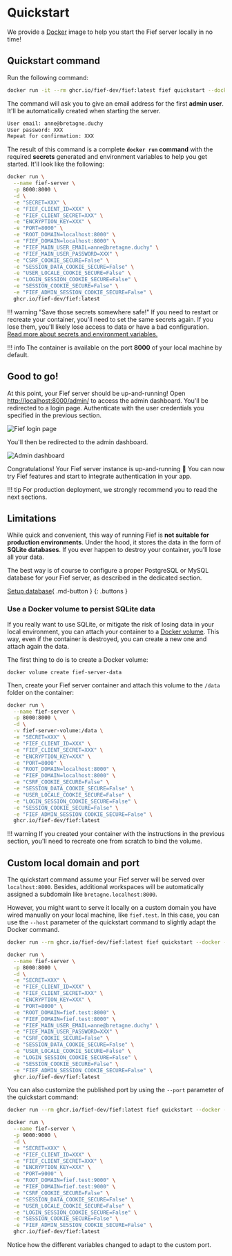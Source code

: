# Quickstart

We provide a [Docker](https://www.docker.com/get-started) image to help you start the Fief server locally in no time!

## Quickstart command

Run the following command:

```bash
docker run -it --rm ghcr.io/fief-dev/fief:latest fief quickstart --docker
```

The command will ask you to give an email address for the first **admin user**. It'll be automatically created when starting the server.

```bash
User email: anne@bretagne.duchy
User password: XXX
Repeat for confirmation: XXX
```

The result of this command is a complete **`docker run` command** with the required **secrets** generated and environment variables to help you get started. It'll look like the following:

```bash
docker run \
  --name fief-server \
  -p 8000:8000 \
  -d \
  -e "SECRET=XXX" \
  -e "FIEF_CLIENT_ID=XXX" \
  -e "FIEF_CLIENT_SECRET=XXX" \
  -e "ENCRYPTION_KEY=XXX" \
  -e "PORT=8000" \
  -e "ROOT_DOMAIN=localhost:8000" \
  -e "FIEF_DOMAIN=localhost:8000" \
  -e "FIEF_MAIN_USER_EMAIL=anne@bretagne.duchy" \
  -e "FIEF_MAIN_USER_PASSWORD=XXX" \
  -e "CSRF_COOKIE_SECURE=False" \
  -e "SESSION_DATA_COOKIE_SECURE=False" \
  -e "USER_LOCALE_COOKIE_SECURE=False" \
  -e "LOGIN_SESSION_COOKIE_SECURE=False" \
  -e "SESSION_COOKIE_SECURE=False" \
  -e "FIEF_ADMIN_SESSION_COOKIE_SECURE=False" \
  ghcr.io/fief-dev/fief:latest
```

!!! warning "Save those secrets somewhere safe!"
    If you need to restart or recreate your container, you'll need to set the same secrets again. If you lose them, you'll likely lose access to data or have a bad configuration. [Read more about secrets and environment variables.](environment-variables.md)

!!! info
    The container is available on the port **8000** of your local machine by default.

## Good to go!

At this point, your Fief server should be up-and-running! Open [http://localhost:8000/admin/](http://localhost:8000/admin/) to access the admin dashboard. You'll be redirected to a login page. Authenticate with the user credentials you specified in the previous section.

![Fief login page](/assets/images/fief-login.png)

You'll then be redirected to the admin dashboard.

![Admin dashboard](/assets/images/admin-dashboard.png)

Congratulations! Your Fief server instance is up-and-running 🎉 You can now try Fief features and start to integrate authentication in your app.

!!! tip
    For production deployment, we strongly recommend you to read the next sections.

## Limitations

While quick and convenient, this way of running Fief is **not suitable for production environments**. Under the hood, it stores the data in the form of **SQLite databases**. If you ever happen to destroy your container, you'll lose all your data.

The best way is of course to configure a proper PostgreSQL or MySQL database for your Fief server, as described in the dedicated section.

[Setup database](./deployment/setup-database.md){ .md-button }
{: .buttons }

### Use a Docker volume to persist SQLite data

If you really want to use SQLite, or mitigate the risk of losing data in your local environment, you can attach your container to a [Docker volume](https://docs.docker.com/storage/volumes/). This way, even if the container is destroyed, you can create a new one and attach again the data.

The first thing to do is to create a Docker volume:

```
docker volume create fief-server-data
```

Then, create your Fief server container and attach this volume to the `/data` folder on the container:

```bash
docker run \
  --name fief-server \
  -p 8000:8000 \
  -d \
  -v fief-server-volume:/data \
  -e "SECRET=XXX" \
  -e "FIEF_CLIENT_ID=XXX" \
  -e "FIEF_CLIENT_SECRET=XXX" \
  -e "ENCRYPTION_KEY=XXX" \
  -e "PORT=8000" \
  -e "ROOT_DOMAIN=localhost:8000" \
  -e "FIEF_DOMAIN=localhost:8000" \
  -e "CSRF_COOKIE_SECURE=False" \
  -e "SESSION_DATA_COOKIE_SECURE=False" \
  -e "USER_LOCALE_COOKIE_SECURE=False" \
  -e "LOGIN_SESSION_COOKIE_SECURE=False" \
  -e "SESSION_COOKIE_SECURE=False" \
  -e "FIEF_ADMIN_SESSION_COOKIE_SECURE=False" \
  ghcr.io/fief-dev/fief:latest
```

!!! warning
    If you created your container with the instructions in the previous section, you'll need to recreate one from scratch to bind the volume.

## Custom local domain and port

The quickstart command assume your Fief server will be served over `localhost:8000`. Besides, additional workspaces will be automatically assigned a subdomain like `bretagne.localhost:8000`.

However, you might want to serve it locally on a custom domain you have wired manually on your local machine, like `fief.test`. In this case, you can use the `--host` parameter of the quickstart command to slightly adapt the Docker command.

```bash
docker run --rm ghcr.io/fief-dev/fief:latest fief quickstart --docker --host fief.test
```

```bash
docker run \
  --name fief-server \
  -p 8000:8000 \
  -d \
  -e "SECRET=XXX" \
  -e "FIEF_CLIENT_ID=XXX" \
  -e "FIEF_CLIENT_SECRET=XXX" \
  -e "ENCRYPTION_KEY=XXX" \
  -e "PORT=8000" \
  -e "ROOT_DOMAIN=fief.test:8000" \
  -e "FIEF_DOMAIN=fief.test:8000" \
  -e "FIEF_MAIN_USER_EMAIL=anne@bretagne.duchy" \
  -e "FIEF_MAIN_USER_PASSWORD=XXX" \
  -e "CSRF_COOKIE_SECURE=False" \
  -e "SESSION_DATA_COOKIE_SECURE=False" \
  -e "USER_LOCALE_COOKIE_SECURE=False" \
  -e "LOGIN_SESSION_COOKIE_SECURE=False" \
  -e "SESSION_COOKIE_SECURE=False" \
  -e "FIEF_ADMIN_SESSION_COOKIE_SECURE=False" \
  ghcr.io/fief-dev/fief:latest
```

You can also customize the published port by using the `--port` parameter of the quickstart command:

```bash
docker run --rm ghcr.io/fief-dev/fief:latest fief quickstart --docker --host fief.test --port 9000
```

```bash
docker run \
  --name fief-server \
  -p 9000:9000 \
  -d \
  -e "SECRET=XXX" \
  -e "FIEF_CLIENT_ID=XXX" \
  -e "FIEF_CLIENT_SECRET=XXX" \
  -e "ENCRYPTION_KEY=XXX" \
  -e "PORT=9000" \
  -e "ROOT_DOMAIN=fief.test:9000" \
  -e "FIEF_DOMAIN=fief.test:9000" \
  -e "CSRF_COOKIE_SECURE=False" \
  -e "SESSION_DATA_COOKIE_SECURE=False" \
  -e "USER_LOCALE_COOKIE_SECURE=False" \
  -e "LOGIN_SESSION_COOKIE_SECURE=False" \
  -e "SESSION_COOKIE_SECURE=False" \
  -e "FIEF_ADMIN_SESSION_COOKIE_SECURE=False" \
  ghcr.io/fief-dev/fief:latest
```

Notice how the different variables changed to adapt to the custom port.

